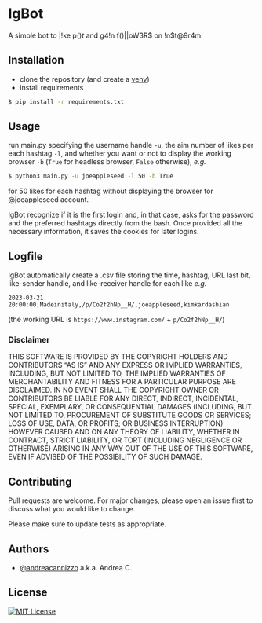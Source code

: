 # IgBot
A simple bot to |!ke p()$t$ and g4!n f()||oW3R$ on !n$t@9r4m.

## Installation
- clone the repository (and create a [venv](https://towardsdatascience.com/getting-started-with-python-virtual-environments-252a6bd2240))
- install requirements
```bash
$ pip install -r requirements.txt
```

## Usage
run main.py specifying the username handle `-u`, the aim number of likes per each hashtag `-l`, and whether you want or not to display the working browser `-b` (`True` for headless browser, `False` otherwise), *e.g.*
```bash
$ python3 main.py -u joeappleseed -l 50 -b True
```
for 50 likes for each hashtag without displaying the browser for @joeappleseed account.

IgBot recognize if it is the first login and, in that case, asks for the password and the preferred hashtags directly from the bash. Once provided all the necessary information, it saves the cookies for later logins.

## Logfile

IgBot automatically create a .csv file storing the time, hashtag, URL last bit, like-sender handle, and like-receiver handle for each like *e.g.*
```
2023-03-21 20:00:00,Madeinitaly,/p/Co2f2hNp__H/,joeappleseed,kimkardashian
```
(the working URL is `https://www.instagram.com/` + `p/Co2f2hNp__H/`)
### Disclaimer

THIS SOFTWARE IS PROVIDED BY THE COPYRIGHT HOLDERS AND CONTRIBUTORS “AS IS” AND ANY EXPRESS OR IMPLIED WARRANTIES, INCLUDING, BUT NOT LIMITED TO, THE IMPLIED WARRANTIES OF MERCHANTABILITY AND FITNESS FOR A PARTICULAR PURPOSE ARE DISCLAIMED. IN NO EVENT SHALL THE COPYRIGHT OWNER OR CONTRIBUTORS BE LIABLE FOR ANY DIRECT, INDIRECT, INCIDENTAL, SPECIAL, EXEMPLARY, OR CONSEQUENTIAL DAMAGES (INCLUDING, BUT NOT LIMITED TO, PROCUREMENT OF SUBSTITUTE GOODS OR SERVICES; LOSS OF USE, DATA, OR PROFITS; OR BUSINESS INTERRUPTION) HOWEVER CAUSED AND ON ANY THEORY OF LIABILITY, WHETHER IN CONTRACT, STRICT LIABILITY, OR TORT (INCLUDING NEGLIGENCE OR OTHERWISE) ARISING IN ANY WAY OUT OF THE USE OF THIS SOFTWARE, EVEN IF ADVISED OF THE POSSIBILITY OF SUCH DAMAGE.

## Contributing

Pull requests are welcome. For major changes, please open an issue first
to discuss what you would like to change.

Please make sure to update tests as appropriate.

## Authors

- [@andreacannizzo](https://www.github.com/andreacannizzo) a.k.a. Andrea C.

## License

[![MIT License](https://img.shields.io/badge/License-MIT-green.svg)](https://choosealicense.com/licenses/mit/)
